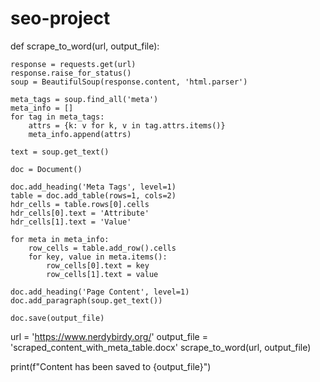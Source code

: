 # seo-project

def scrape_to_word(url, output_file):

    response = requests.get(url)
    response.raise_for_status()
    soup = BeautifulSoup(response.content, 'html.parser')

    meta_tags = soup.find_all('meta')
    meta_info = []
    for tag in meta_tags:
        attrs = {k: v for k, v in tag.attrs.items()}
        meta_info.append(attrs)

    text = soup.get_text()

    doc = Document()

    doc.add_heading('Meta Tags', level=1)
    table = doc.add_table(rows=1, cols=2)
    hdr_cells = table.rows[0].cells
    hdr_cells[0].text = 'Attribute'
    hdr_cells[1].text = 'Value'
    
    for meta in meta_info:
        row_cells = table.add_row().cells
        for key, value in meta.items():
            row_cells[0].text = key
            row_cells[1].text = value

    doc.add_heading('Page Content', level=1)
    doc.add_paragraph(soup.get_text())

    doc.save(output_file)


url = 'https://www.nerdybirdy.org/'
output_file = 'scraped_content_with_meta_table.docx'
scrape_to_word(url, output_file)

print(f"Content has been saved to {output_file}")
